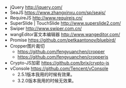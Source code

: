 * jQuery http://jquery.com/
* SeaJS https://www.zhangxinxu.com/sp/seajs/
* RequireJS http://www.requirejs.cn/
* SuperSlide | TouchSlide http://www.superslide2.com/
* Swiper http://www.swiper.com.cn/
* wangEditor富文本编辑器 http://www.wangeditor.com/
* Promise https://github.com/petkaantonov/bluebird/
* Cropper图片裁切
    - https://github.com/fengyuanchen/cropper
    - https://github.com/fengyuanchen/cropperjs
* Crypto-JS加密 https://github.com/brix/crypto-js
* vConsole https://github.com/Tencent/vConsole
    - 2.5.1版本我用的时候有效果。
    - 3.2.0版本我用的时候无效果。
